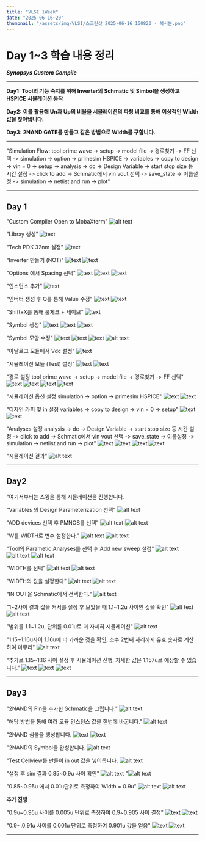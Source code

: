 ```yaml
---
title: "VLSI 1Week"
date: "2025-06-16~20"
thumbnail: "/assets/img/VLSI/스크린샷 2025-06-16 150820 - 복사본.png"
---
```


# Day 1~3 학습 내용 정리
***Synopsys Custom Compile***

---

**Day1: Tool의 기능 숙지를 위해 Inverter의 Schmatic 및 Simbol을 생성하고 HSPICE 시뮬레이션 동작**

**Day2: 이를 활용해 Un과 Up의 비율을 시뮬레이션의 파형 비교를 통해 이상적인 Width 값을 찾아냅니다.**

**Day3: 2NAND GATE를 만들고 같은 방법으로 Width를 구합니다.**

---
"Simulation Flow:
tool prime wave -> setup ->  model file -> 경로찾기 -> FF 선택 -> simulation -> option -> primesim HSPICE -> variables -> copy to design -> vin = 0 -> setup -> analysis -> dc -> Design Variable -> start stop size 등 시간 설정 -> click to add -> Schmatic에서 vin vout 선택 -> save_state -> 이름설정 -> simulation -> netlist and run -> plot"

---

Day 1
---

"Custom Compiler Open to MobaXterm"
![alt text](<../../../assets/img/VLSI/스크린샷 2025-06-16 150820.png>)

"Libray 생성"
![text](<../../../assets/img/VLSI/스크린샷 2025-06-16 151356.png>) 

"Tech PDK 32nm 설정"
![text](<../../../assets/img/VLSI/스크린샷 2025-06-16 151405.png>) 

"Inverter 만들기 (NOT)"
![text](<../../../assets/img/VLSI/스크린샷 2025-06-16 151428.png>) 
![text](<../../../assets/img/VLSI/스크린샷 2025-06-16 151458.png>) 

"Options 에서 Spacing 선택"
![text](<../../../assets/img/VLSI/스크린샷 2025-06-16 151525.png>) 
![text](<../../../assets/img/VLSI/스크린샷 2025-06-16 151544.png>) 
![text](<../../../assets/img/VLSI/스크린샷 2025-06-16 151607.png>) 

"인스턴스 추가"
![text](<../../../assets/img/VLSI/스크린샷 2025-06-16 151920.png>) 

"인버터 생성 후 Q를 통해 Value 수정"
![text](<../../../assets/img/VLSI/스크린샷 2025-06-16 153408.png>) 
![text](<../../../assets/img/VLSI/스크린샷 2025-06-16 153621.png>) 

"Shift+X를 통해 룰체크 + 세이브"
![text](<../../../assets/img/VLSI/스크린샷 2025-06-16 153957.png>)

"Symbol 생성"
 ![text](<../../../assets/img/VLSI/스크린샷 2025-06-16 154441.png>) 
 ![text](<../../../assets/img/VLSI/스크린샷 2025-06-16 154621.png>) 
 ![text](<../../../assets/img/VLSI/스크린샷 2025-06-16 154624.png>) 

"Symbol 모양 수정" 
 ![text](<../../../assets/img/VLSI/스크린샷 2025-06-16 160344.png>) 
 ![text](<../../../assets/img/VLSI/스크린샷 2025-06-16 160734.png>)
 ![text](<../../../assets/img/VLSI/스크린샷 2025-06-16 160916.png>)
 ![alt text](../../../assets/img/심볼.png)

"아날로그 모듈에서 Vdc 설정"
 ![text](<../../../assets/img/VLSI/스크린샷 2025-06-16 164350.png>) 

"시뮬레이션 모듈 (Test) 설정"
![text](<../../../assets/img/VLSI/스크린샷 2025-06-16 163816.png>)
![text](<../../../assets/img/VLSI/스크린샷 2025-06-16 163827.png>) 

"경로 설정 tool prime wave -> setup ->  model file -> 경로찾기 -> FF 선택"
![text](<../../../assets/img/VLSI/스크린샷 2025-06-16 164127.png>) 
![text](<../../../assets/img/VLSI/스크린샷 2025-06-16 164136.png>) 
![text](<../../../assets/img/VLSI/스크린샷 2025-06-16 164406.png>) 
![text](<../../../assets/img/VLSI/스크린샷 2025-06-16 164458.png>) 

"시뮬레이션 옵션 설정 simulation -> option -> primesim HSPICE"
![text](<../../../assets/img/VLSI/스크린샷 2025-06-16 164538.png>) 
![text](<../../../assets/img/VLSI/스크린샷 2025-06-16 164554.png>) 

"디자인 카피 및 in 설정 variables -> copy to design -> vin = 0 -> setup"
![text](<../../../assets/img/VLSI/스크린샷 2025-06-16 164610.png>) 
![text](<../../../assets/img/VLSI/스크린샷 2025-06-16 164620.png>) 

"Analyses 설정 analysis -> dc -> Design Variable -> start stop size 등 시간 설정 -> click to add -> Schmatic에서 vin vout 선택 -> save_state -> 이름설정 -> simulation -> netlist and run -> plot"
![text](<../../../assets/img/VLSI/스크린샷 2025-06-16 164634.png>) 
![text](<../../../assets/img/VLSI/스크린샷 2025-06-16 164658.png>) 
![text](<../../../assets/img/VLSI/스크린샷 2025-06-16 164857.png>) 
![text](<../../../assets/img/VLSI/스크린샷 2025-06-16 164909.png>) 

"시뮬레이션 결과"
![alt text](../../../assets/img/VLSI/시뮬레이션결과.png)

---

Day2
---
"여기서부터는 스윙을 통해 시뮬레이션을 진행합니다.

"Variables 의 Design Parameterization 선택"
![alt text](<../../../assets/img/VLSI/day3/스크린샷 2025-06-18 113540.png>)

"ADD devices 선택 후 PMNOS를 선택"
![alt text](<../../../assets/img/VLSI/day3/스크린샷 2025-06-18 113609.png>)
![alt text](<../../../assets/img/VLSI/day3/스크린샷 2025-06-18 113618.png>)

"W를 WIDTH로 변수 설정한다."
![alt text](<../../../assets/img/VLSI/day3/스크린샷 2025-06-18 113633.png>)
![alt text](<../../../assets/img/VLSI/day3/스크린샷 2025-06-18 113705.png>)

"Tool의 Parametic Analyses를 선택 후 Add new sweep 설정"
![alt text](<../../../assets/img/VLSI/day3/스크린샷 2025-06-18 113709.png>)
![alt text](<../../../assets/img/VLSI/day3/스크린샷 2025-06-18 113714.png>)
![alt text](<../../../assets/img/VLSI/day3/스크린샷 2025-06-18 113721.png>)

"WIDTH를 선택"
![alt text](<../../../assets/img/VLSI/day3/스크린샷 2025-06-18 113727.png>)
![alt text](<../../../assets/img/VLSI/day3/스크린샷 2025-06-18 113732.png>)

"WIDTH의 값을 설정한다"
![alt text](<../../../assets/img/VLSI/day3/스크린샷 2025-06-18 113821.png>)
![alt text](<../../../assets/img/VLSI/day3/스크린샷 2025-06-18 113835.png>)

"IN OUT을 Schmatic에서 선택한다."
![alt text](<../../../assets/img/VLSI/day3/스크린샷 2025-06-18 113851.png>)

"1~2사이 결과 값을 커서를 설정 후 보았을 때 1.1~1.2u 사이인 것을 확인"
![alt text](<../../../assets/img/VLSI/day3/1~2결과 및 Plot.png>)
![alt text](<../../../assets/img/VLSI/day3/값 1~2사이.png>)

"범위를 1.1~1.2u, 단위를 0.01u로 더 자세히 시뮬레이션"
![alt text](../../../assets/img/VLSI/day3/1.1~1.2설정.png)

"1.15~1.16u사이 1.16u에 더 가까운 것을 확인, 소수 2번째 자리까지 유효 숫자로 계산하여 마무리"
![alt text](../../../assets/img/VLSI/day3/1.1~.1.2결과.png)

"추가로 1.15~1.16 사이 설정 후 시뮬레이션 진행, 자세한 값은 1.157u로 예상할 수 있습니다."
![text](../../../assets/img/VLSI/day3/1.15~.16설정.png)
![text](../../../assets/img/VLSI/day3/1.15~1.16사이.png) 
![text](../../../assets/img/VLSI/day3/1.15~1.16사이2.png)

---

Day3
---
"2NAND의 Pin을 추가한 Schmatic을 그립니다."
![alt text](<../../../assets/img/VLSI/day3/2NAND 핀까지.png>)

"해당 방법을 통해 여러 모듈 인스턴스 값을 한번에 바꿉니다."
![alt text](<../../../assets/img/VLSI/day3/한번에 여러 모듈 인스턴스 값 바꾸기.png>)

"2NAND 심볼을 생성합니다.
![text](../../../assets/img/VLSI/day3/심볼만들기1.png)
![text](../../../assets/img/VLSI/day3/심볼만들기2.png)

"2NAND의 Symbol을 완성합니다.
![alt text](../../../assets/img/VLSI/day3/2nand_symbol.png)

"Test Cellview를 만들어 in out 값을 넣어줍니다.
![alt text](../../../assets/img/VLSI/day3/2nand_.png)

"설정 후 sim 결과 0.85~0.9u 사이 확인"
![alt text](../../../assets/img/VLSI/day3/0.5-1.5설정.png)
"![alt text](../../../assets/img/VLSI/day3/width0.9.png)

"0.85~0.95u 에서 0.01u단위로 측정하여 Width = 0.9u"
![alt text](../../../assets/img/VLSI/day3/0.85-0.95설정.png)
![alt text](../../../assets/img/VLSI/day3/0.9확정.png)


**추가 진행**

"0.9u~0.95u 사이를 0.005u 단위로 측정하여 0.9~0.905 사이 결정"
![text](../../../assets/img/VLSI/day3/0.9~0.95설정.png)
![text](<../../../assets/img/VLSI/day3/0.9~0.95 결과.png>) 

"0.9~.0.91u 사이를 0.001u 단위로 측정하여 0.901u 값을 얻음"
![text](../../../assets/img/VLSI/day3/0.9~0.91설정.png) 
![text](../../../assets/img/VLSI/day3/0.901결과.png)

---